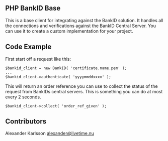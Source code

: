 ## PHP BankID Base

This is a base client for integrating against the BankID solution. It handles all the connections and verifications against the BankID Central Server. You can use it to create a custom implementation for your project.

## Code Example

First start off a request like this:
```
$bankid_client = new BankID( 'certificate.name.pem' );
...
$bankid_client->authenticate( 'yyyymmddxxxx' );
```
This will return an order reference you can use to collect the status of the request from BankIDs central servers.
This is something you can do at most every 2 seconds.
```
$bankid_client->collect( 'order_ref_given' );
```

## Contributors

Alexander Karlsson <alexander@livetime.nu>